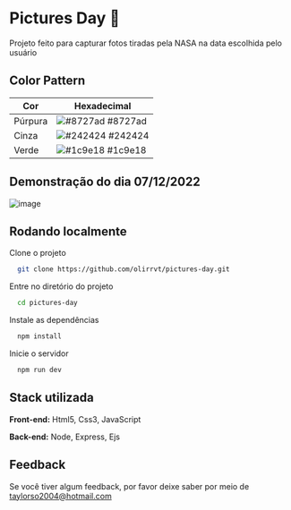 
# Pictures Day 🌌

Projeto feito para capturar fotos tiradas pela NASA na data escolhida pelo usuário

## Color Pattern

| Cor               | Hexadecimal                                                |
| ----------------- | ---------------------------------------------------------------- |
| Púrpura       | ![#8727ad](https://via.placeholder.com/10/8727ad?text=+) #8727ad |
| Cinza       | ![#242424](https://via.placeholder.com/10/242424?text=+) #242424 |
| Verde       | ![#1c9e18](https://via.placeholder.com/10/1c9e18?text=+) #1c9e18 |


## Demonstração do dia 07/12/2022

![image](https://user-images.githubusercontent.com/100844800/206288598-bd3c20f6-7772-4a4c-87c4-ec7c68dd652b.png)


## Rodando localmente

Clone o projeto

```bash
  git clone https://github.com/olirrvt/pictures-day.git
```

Entre no diretório do projeto

```bash
  cd pictures-day
```

Instale as dependências

```bash
  npm install
```

Inicie o servidor

```bash
  npm run dev
```


## Stack utilizada

**Front-end:** Html5, Css3, JavaScript

**Back-end:** Node, Express, Ejs


## Feedback

Se você tiver algum feedback, por favor deixe saber por meio de taylorso2004@hotmail.com

